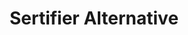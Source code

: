 ---
title: "Sertifier Alternative"
description: "A different solution for issuing and managing digital credentials, such as badges or certifications, with features and functionality distinct from sertifier's offerings."

layout: V4LayoutAlternatives

sitemap.priority: 0.9


# hero section
heroTitle: A Sertifier alternative that switch things up without burning a hole in your pocket
herosubTitle: Sertifier's alternative digital credentialing platform that allows organizations to create, issue, manage, and share digital badges and certificates.
heroImage: /assets4/images/certifyme_vs_sertifier.png

#G2 section
ActionButtonAbovetext: Not sure about how to begin? Let us guide you in the right direction!
ActionButtonbelowtext1: Free 10 Credentials
ActionButtonbelowtext2: Exclusive Support


# altervation about section
alternativeTitle: Sertifier
alternativeText1: Sertifier is similar to CertifyMe in its concept design. It’s another certification platform that also aims to deliver tamper-proof credentials and badges. Sertifier serves training providers, associations, corporates, and universities with digital badges and certificates. It works to ensure the quick creation of credentials.  

alternativeText2: However, Sertifier lacks the job portal integration technique which plays a critical role in the success of the certification process. It also delivers limited information on social sharing and how many social sites it supports.

alternativeText3: Digital certificates are for social sharing. A lack of details on this can be confusing for awardees. 

alternativeImage: assets4/images/Logo/sertifier_logo.png

# compare section
compareTitle: CertifyMe Vs. Sertifier
comparePTag: Let me tell you why CertifyMe is considered one of the best credentialing platforms in the market and your choice to switch to CertifyMe is a commendable decision.

freeTrial: "Yes"
easeOfUse: "9.2"
EaseOfSetup: "8.9"
EaseOfAdmin: "9.0"
QualityOfSupport: "9.4"
WalletOption: "No"
G2Rating: "4.7 / 5"

# testimonial section
TestimonialTitle: Our Happy Customers 

# banner section
bannerPTag: "Jade Ables, Creative Director of Omni HR Consulting zoomed up on her organization's growth by partnering with CertifyMe. She has scaled up her business by automating her certificate issuing process. It not only keeps her ahead of the competition but also exudes an image of trustworthiness and authority."
bannerTitle: Need Help with Certification?
bannerTitle2: Experts are available to guide you through.




---